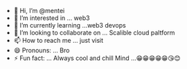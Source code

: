 - 👋 Hi, I’m @mentei
- 👀 I’m interested in ... web3 
- 🌱 I’m currently learning ...web3 devops
- 💞️ I’m looking to collaborate on ... Scalible cloud paltform
- 📫 How to reach me ... just visit
- 😄 Pronouns: ... Bro  
- ⚡ Fun fact: ... Always cool  and chill Mind ...😁😁😁😁😁😘😊

<!---
mentei/mentei is a ✨ special ✨ repository because its `README.md` (this file) appears on your GitHub profile.
You can click the Preview link to take a look at your changes.
--->
